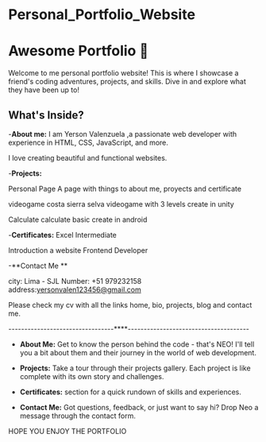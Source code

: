 # Personal_Portfolio_Website

# Awesome Portfolio 🌟

Welcome to me personal portfolio website! 
This is where I showcase a friend's coding adventures, projects, and skills. Dive in and explore what they have been up to!

## What's Inside?
-**About me:**
I am Yerson Valenzuela ,a passionate web developer
with experience in HTML, CSS, JavaScript, and more.

I love creating beautiful and functional websites.

-**Projects:**

Personal Page
A page with things to about me, proyects and certificate

videogame costa sierra selva
videogame with 3 levels create in unity

Calculate
calculate basic create in android

-**Certificates:**
Excel Intermediate

Introduction a website Frontend Developer

-**Contact Me **

city: Lima - SJL
Number: +51 979232158
address:yersonvalen123456@gmail.com


Please check my cv with all the links home, bio, projects, blog and contact me. 








---------------------------------****--------------------------------------

- **About Me:** Get to know the person behind the code - that's NEO! I'll tell you a bit about them and their journey in the world of web development.

- **Projects:** Take a tour through their projects gallery. Each project is like complete with its own story and challenges.

- **Certificates:**  section for a quick rundown of skills and experiences.

- **Contact Me:** Got questions, feedback, or just want to say hi? Drop Neo a message through the contact form. 

HOPE YOU ENJOY THE PORTFOLIO
